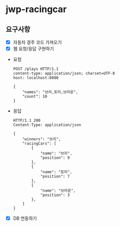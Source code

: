# jwp-racingcar

## 요구사항

- [x] 자동차 경주 코드 가져오기
- [x] 웹 요청/응답 구현하기

- 요청
    ```http request
    POST /plays HTTP/1.1
    content-type: application/json; charset=UTF-8
    host: localhost:8080
    
    {
        "names": "브리,토미,브라운",
        "count": 10
    }
    ```

- 응답
    ```http request
    HTTP/1.1 200
    Content-Type: application/json
    
    {
        "winners": "브리",
        "racingCars": [
            {
                "name": "브리",
                "position": 9
            },
            {
                "name": "토미",
                "position": 7
            },
            {
                "name": "브라운",
                "position": 3
            },
        ]
    }
    ```

- [x] DB 연동하기
